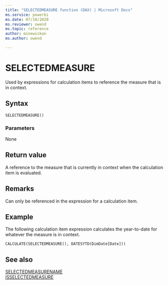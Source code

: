 ```yaml
---
title: "SELECTEDMEASURE function (DAX) | Microsoft Docs"
ms.service: powerbi 
ms.date: 07/10/2020
ms.reviewer: owend
ms.topic: reference
author: minewiskan
ms.author: owend

---
```

# SELECTEDMEASURE

Used by expressions for calculation items to reference the measure that is in context.
  
## Syntax  
  
```dax
SELECTEDMEASURE()
```
  
### Parameters  
  
None  
  
## Return value  

A reference to the measure that is currently in context when the calculation item is evaluated.

## Remarks

Can only be referenced in the expression for a calculation item. 

## Example  

The following calculation item expression calculates the year-to-date for whatever the measure is in context.
  
```dax
CALCULATE(SELECTEDMEASURE(), DATESYTD(DimDate[Date]))
```
  
## See also

[SELECTEDMEASURENAME](selectedmeasurename-function-dax.md)  
[ISSELECTEDMEASURE](isselectedmeasure-function-dax.md)   

